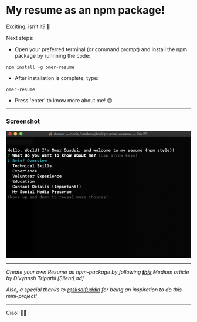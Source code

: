 # My resume as an npm package!

Exciting, isn't it? 🎉

Next steps:
* Open your preferred terminal (or command prompt) and install the npm package by runnning the code:
 ```
 npm install -g omer-resume
 ```
 
* After installation is complete, type:
```
omer-resume
```

* Press 'enter' to know more about me! 😄

---

### Screenshot

<img src="https://github.com/Quadrified/resume-as-npm-package/blob/main/assets/Screenshot%202020-10-07%20at%2011.45.30%20PM.png" alt="alt-screenshot" align="center"></img>

---

<i> Create your own Resume as npm-package by following <b>[this](https://blog.usejournal.com/how-to-make-your-r%C3%A9sum%C3%A9-an-npm-package-fc5d6b6a3fbd) </b> Medium article by Divyansh Tripathi [SilentLad]
</i>

<i>Also, a special thanks to [@sksaifuddin](https://github.com/sksaifuddin) for being an inspiration to do this mini-project!
</i>

---

Ciao! 👋🏻
